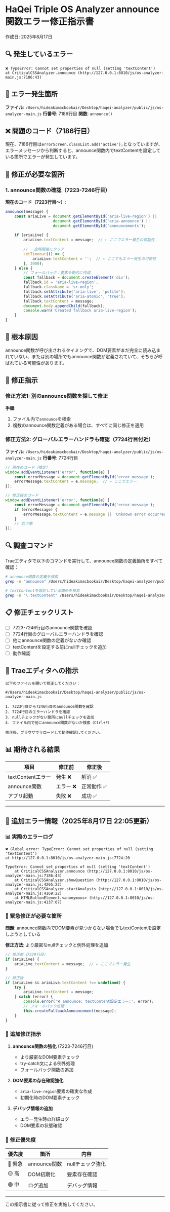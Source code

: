 # HaQei Triple OS Analyzer announce関数エラー修正指示書
作成日: 2025年8月17日

## 🔍 発生しているエラー

```
❌ TypeError: Cannot set properties of null (setting 'textContent')
at CriticalCSSAnalyzer.announce (http://127.0.0.1:8010/js/os-analyzer-main.js:7186:43)
```

## 📍 エラー発生箇所

**ファイル**: `/Users/hideakimacbookair/Desktop/haqei-analyzer/public/js/os-analyzer-main.js`
**行番号**: 7186行目
**関数**: `announce()`

## ❌ 問題のコード（7186行目）

現在、7186行目は`errorScreen.classList.add('active');`となっていますが、エラーメッセージから判断すると、announce関数内でtextContentを設定している箇所でエラーが発生しています。

## 🔧 修正が必要な箇所

### 1. announce関数の確認（7223-7246行目）

**現在のコード（7223行目〜）**:
```javascript
announce(message) {
    const ariaLive = document.getElementById('aria-live-region') || 
                     document.getElementById('aria-announce') ||
                     document.getElementById('announcements');
    
    if (ariaLive) {
        ariaLive.textContent = message;  // ← ここでエラー発生の可能性
        
        // 一定時間後にクリア
        setTimeout(() => {
            ariaLive.textContent = '';  // ← ここでもエラー発生の可能性
        }, 3000);
    } else {
        // フォールバック：要素を動的に作成
        const fallback = document.createElement('div');
        fallback.id = 'aria-live-region';
        fallback.className = 'sr-only';
        fallback.setAttribute('aria-live', 'polite');
        fallback.setAttribute('aria-atomic', 'true');
        fallback.textContent = message;
        document.body.appendChild(fallback);
        console.warn('Created fallback aria-live-region');
    }
}
```

## 🎯 根本原因

announce関数が呼び出されるタイミングで、DOM要素がまだ完全に読み込まれていない、または別の場所でもannounce関数が定義されていて、そちらが呼ばれている可能性があります。

## 📝 修正指示

### 修正方法1: 別のannounce関数を探して修正

**手順**:
1. ファイル内で`announce`を検索
2. 複数のannounce関数定義がある場合は、すべてに同じ修正を適用

### 修正方法2: グローバルエラーハンドラも確認（7724行目付近）

**ファイル**: `/Users/hideakimacbookair/Desktop/haqei-analyzer/public/js/os-analyzer-main.js`
**行番号**: 7724行目

```javascript
// 現在のコード（推定）
window.addEventListener('error', function(e) {
    const errorMessage = document.getElementById('error-message');
    errorMessage.textContent = e.message;  // ← ここでエラー
});

// 修正後のコード
window.addEventListener('error', function(e) {
    const errorMessage = document.getElementById('error-message');
    if (errorMessage) {
        errorMessage.textContent = e.message || 'Unknown error occurred';
    }
    // 以下略
});
```

## 🔍 調査コマンド

Traeエディタで以下のコマンドを実行して、announce関数の定義箇所をすべて確認：

```bash
# announce関数の定義を検索
grep -n "announce" /Users/hideakimacbookair/Desktop/haqei-analyzer/public/js/os-analyzer-main.js

# textContentを設定している箇所を検索
grep -n "\.textContent" /Users/hideakimacbookair/Desktop/haqei-analyzer/public/js/os-analyzer-main.js | head -20
```

## 📋 修正チェックリスト

- [ ] 7223-7246行目のannounce関数を確認
- [ ] 7724行目のグローバルエラーハンドラを確認
- [ ] 他にannounce関数の定義がないか確認
- [ ] textContentを設定する前にnullチェックを追加
- [ ] 動作確認

## 🚀 Traeエディタへの指示

```
以下のファイルを開いて修正してください：

#/Users/hideakimacbookair/Desktop/haqei-analyzer/public/js/os-analyzer-main.js

1. 7223行目から7246行目のannounce関数を確認
2. 7724行目のエラーハンドラを確認
3. nullチェックがない箇所にnullチェックを追加
4. ファイル内で他にannounce関数がないか検索（Ctrl+F）

修正後、ブラウザでリロードして動作確認してください。
```

## 📊 期待される結果

| 項目 | 修正前 | 修正後 |
|------|--------|--------|
| textContentエラー | 発生 ❌ | 解消 ✅ |
| announce関数 | エラー ❌ | 正常動作 ✅ |
| アプリ起動 | 失敗 ❌ | 成功 ✅ |

---

## 🚨 追加エラー情報（2025年8月17日 22:05更新）

### 📊 実際のエラーログ

```
❌ Global error: TypeError: Cannot set properties of null (setting 'textContent')
at http://127.0.0.1:8010/js/os-analyzer-main.js:7724:20

TypeError: Cannot set properties of null (setting 'textContent')
    at CriticalCSSAnalyzer.announce (http://127.0.0.1:8010/js/os-analyzer-main.js:7186:43)
    at CriticalCSSAnalyzer.showQuestion (http://127.0.0.1:8010/js/os-analyzer-main.js:4265:22)
    at CriticalCSSAnalyzer.startAnalysis (http://127.0.0.1:8010/js/os-analyzer-main.js:4169:22)
    at HTMLButtonElement.<anonymous> (http://127.0.0.1:8010/js/os-analyzer-main.js:4137:67)
```

### 🔧 緊急修正が必要な箇所

**問題**: announce関数内でDOM要素が見つからない場合でもtextContentを設定しようとしている

**修正方法**: より厳密なnullチェックと例外処理を追加

```javascript
// 修正前（7229行目）
if (ariaLive) {
    ariaLive.textContent = message;  // ← ここでエラー発生
}

// 修正後
if (ariaLive && ariaLive.textContent !== undefined) {
    try {
        ariaLive.textContent = message;
    } catch (error) {
        console.error('❌ announce: textContent設定エラー:', error);
        // フォールバック処理
        this.createFallbackAnnouncement(message);
    }
}
```

### 📝 追加修正指示

1. **announce関数の強化** (7223-7246行目)
   - より厳密なDOM要素チェック
   - try-catch文による例外処理
   - フォールバック関数の追加

2. **DOM要素の存在確認強化**
   - `aria-live-region`要素の確実な作成
   - 初期化時のDOM要素チェック

3. **デバッグ情報の追加**
   - エラー発生時の詳細ログ
   - DOM要素の状態確認

### 🎯 修正優先度

| 優先度 | 箇所 | 内容 |
|--------|------|------|
| 🔴 緊急 | announce関数 | nullチェック強化 |
| 🟡 高 | DOM初期化 | 要素存在確認 |
| 🟢 中 | ログ追加 | デバッグ情報 |

---

この指示書に従って修正を実施してください。